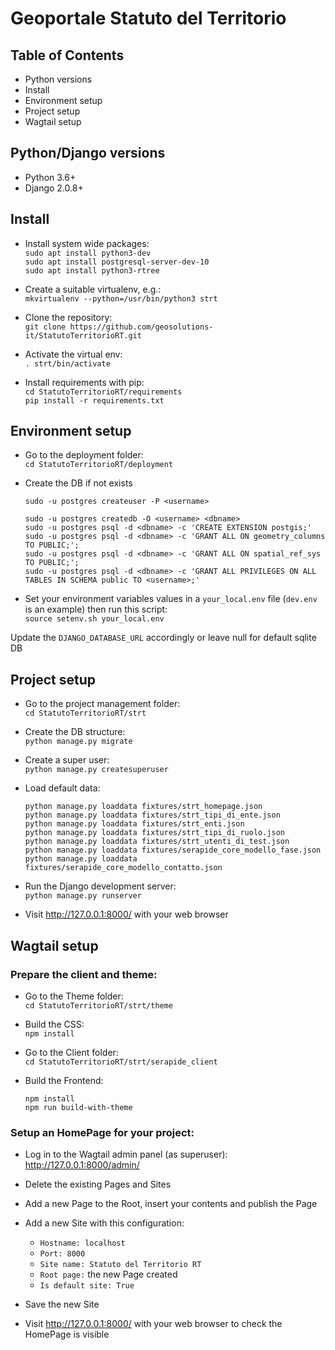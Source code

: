 # Geoportale Statuto del Territorio


## Table of Contents

- Python versions
- Install
- Environment setup
- Project setup
- Wagtail setup


## Python/Django versions

- Python 3.6+
- Django 2.0.8+

## Install
- Install system wide packages:\
  `sudo apt install python3-dev`\
  `sudo apt install postgresql-server-dev-10`\
  `sudo apt install python3-rtree`

- Create a suitable virtualenv, e.g.:\
  `mkvirtualenv --python=/usr/bin/python3 strt`

- Clone the repository: \
 `git clone https://github.com/geosolutions-it/StatutoTerritorioRT.git`

- Activate the virtual env:\
  `. strt/bin/activate`

- Install requirements with pip:\
  `cd StatutoTerritorioRT/requirements`\
  `pip install -r requirements.txt`


## Environment setup

- Go to the deployment folder:\
`cd StatutoTerritorioRT/deployment`

- Create the DB if not exists
  ```
  sudo -u postgres createuser -P <username>

  sudo -u postgres createdb -O <username> <dbname>
  sudo -u postgres psql -d <dbname> -c 'CREATE EXTENSION postgis;'
  sudo -u postgres psql -d <dbname> -c 'GRANT ALL ON geometry_columns TO PUBLIC;';
  sudo -u postgres psql -d <dbname> -c 'GRANT ALL ON spatial_ref_sys TO PUBLIC;';
  sudo -u postgres psql -d <dbname> -c 'GRANT ALL PRIVILEGES ON ALL TABLES IN SCHEMA public TO <username>;'
  ```

- Set your environment variables values in a `your_local.env` file (`dev.env` is an example) then run this script:\
`source setenv.sh your_local.env`

Update the `DJANGO_DATABASE_URL` accordingly or leave null for default sqlite DB

## Project setup

- Go to the project management folder:\
`cd StatutoTerritorioRT/strt`

- Create the DB structure:\
`python manage.py migrate`

- Create a super user:\
`python manage.py createsuperuser`

- Load default data:
  ```
  python manage.py loaddata fixtures/strt_homepage.json
  python manage.py loaddata fixtures/strt_tipi_di_ente.json
  python manage.py loaddata fixtures/strt_enti.json
  python manage.py loaddata fixtures/strt_tipi_di_ruolo.json
  python manage.py loaddata fixtures/strt_utenti_di_test.json
  python manage.py loaddata fixtures/serapide_core_modello_fase.json
  python manage.py loaddata fixtures/serapide_core_modello_contatto.json
  ```

- Run the Django development server:\
`python manage.py runserver`

- Visit http://127.0.0.1:8000/ with your web browser


## Wagtail setup

### Prepare the client and theme:

- Go to the Theme folder:\
`cd StatutoTerritorioRT/strt/theme`

- Build the CSS:\
`npm install`

- Go to the Client folder:\
`cd StatutoTerritorioRT/strt/serapide_client`

- Build the Frontend:
  ```
  npm install
  npm run build-with-theme
  ```

### Setup an HomePage for your project:

- Log in to the Wagtail admin panel (as superuser):
http://127.0.0.1:8000/admin/

- Delete the existing Pages and Sites

- Add a new Page to the Root, insert your contents and publish the Page

- Add a new Site with this configuration:
  - `Hostname: localhost`
  - `Port: 8000`
  - `Site name: Statuto del Territorio RT`
  - `Root page:` the new Page created
  - `Is default site: True`

- Save the new Site

- Visit http://127.0.0.1:8000/ with your web browser to check the HomePage is visible
